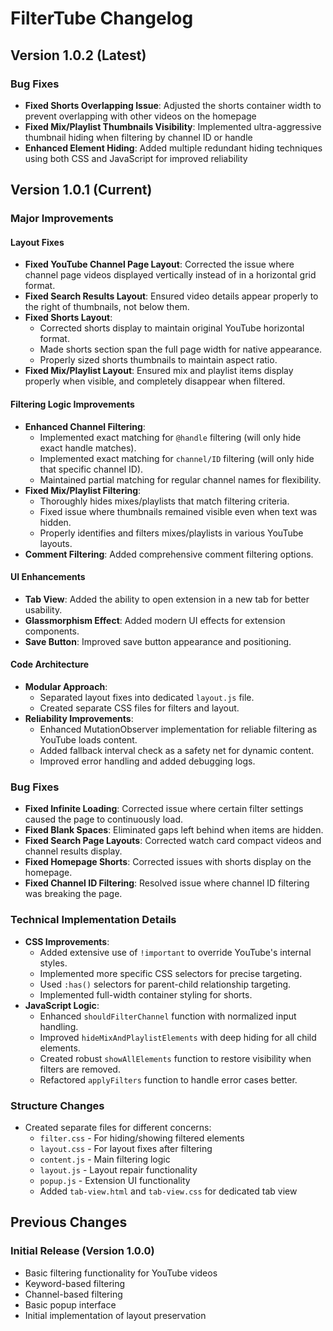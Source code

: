 # FilterTube Changelog

## Version 1.0.2 (Latest)

### Bug Fixes
- **Fixed Shorts Overlapping Issue**: Adjusted the shorts container width to prevent overlapping with other videos on the homepage
- **Fixed Mix/Playlist Thumbnails Visibility**: Implemented ultra-aggressive thumbnail hiding when filtering by channel ID or handle
- **Enhanced Element Hiding**: Added multiple redundant hiding techniques using both CSS and JavaScript for improved reliability

## Version 1.0.1 (Current)

### Major Improvements

#### Layout Fixes
- **Fixed YouTube Channel Page Layout**: Corrected the issue where channel page videos displayed vertically instead of in a horizontal grid format.
- **Fixed Search Results Layout**: Ensured video details appear properly to the right of thumbnails, not below them.
- **Fixed Shorts Layout**: 
  - Corrected shorts display to maintain original YouTube horizontal format.
  - Made shorts section span the full page width for native appearance.
  - Properly sized shorts thumbnails to maintain aspect ratio.
- **Fixed Mix/Playlist Layout**: Ensured mix and playlist items display properly when visible, and completely disappear when filtered.

#### Filtering Logic Improvements
- **Enhanced Channel Filtering**:
  - Implemented exact matching for `@handle` filtering (will only hide exact handle matches).
  - Implemented exact matching for `channel/ID` filtering (will only hide that specific channel ID).
  - Maintained partial matching for regular channel names for flexibility.
- **Fixed Mix/Playlist Filtering**:
  - Thoroughly hides mixes/playlists that match filtering criteria.
  - Fixed issue where thumbnails remained visible even when text was hidden.
  - Properly identifies and filters mixes/playlists in various YouTube layouts.
- **Comment Filtering**: Added comprehensive comment filtering options.

#### UI Enhancements
- **Tab View**: Added the ability to open extension in a new tab for better usability.
- **Glassmorphism Effect**: Added modern UI effects for extension components.
- **Save Button**: Improved save button appearance and positioning.

#### Code Architecture
- **Modular Approach**:
  - Separated layout fixes into dedicated `layout.js` file.
  - Created separate CSS files for filters and layout.
- **Reliability Improvements**:
  - Enhanced MutationObserver implementation for reliable filtering as YouTube loads content.
  - Added fallback interval check as a safety net for dynamic content.
  - Improved error handling and added debugging logs.

### Bug Fixes
- **Fixed Infinite Loading**: Corrected issue where certain filter settings caused the page to continuously load.
- **Fixed Blank Spaces**: Eliminated gaps left behind when items are hidden.
- **Fixed Search Page Layouts**: Corrected watch card compact videos and channel results display.
- **Fixed Homepage Shorts**: Corrected issues with shorts display on the homepage.
- **Fixed Channel ID Filtering**: Resolved issue where channel ID filtering was breaking the page.

### Technical Implementation Details
- **CSS Improvements**:
  - Added extensive use of `!important` to override YouTube's internal styles.
  - Implemented more specific CSS selectors for precise targeting.
  - Used `:has()` selectors for parent-child relationship targeting.
  - Implemented full-width container styling for shorts.
- **JavaScript Logic**:
  - Enhanced `shouldFilterChannel` function with normalized input handling.
  - Improved `hideMixAndPlaylistElements` with deep hiding for all child elements.
  - Created robust `showAllElements` function to restore visibility when filters are removed.
  - Refactored `applyFilters` function to handle error cases better.

### Structure Changes
- Created separate files for different concerns:
  - `filter.css` - For hiding/showing filtered elements
  - `layout.css` - For layout fixes after filtering
  - `content.js` - Main filtering logic
  - `layout.js` - Layout repair functionality
  - `popup.js` - Extension UI functionality
  - Added `tab-view.html` and `tab-view.css` for dedicated tab view

## Previous Changes

### Initial Release (Version 1.0.0)
- Basic filtering functionality for YouTube videos
- Keyword-based filtering
- Channel-based filtering
- Basic popup interface
- Initial implementation of layout preservation 
